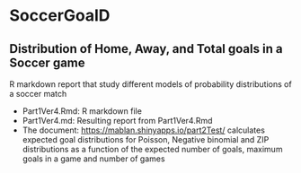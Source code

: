 # SoccerGoalD
## Distribution of Home, Away, and Total goals in a Soccer game

R markdown report that study different models of probability distributions of a soccer match
* Part1Ver4.Rmd: R markdown file
* Part1Ver4.md: Resulting report from Part1Ver4.Rmd
* The document: https://mablan.shinyapps.io/part2Test/ calculates expected goal distributions for Poisson, Negative binomial and ZIP distributions as a function of the expected number of goals, maximum goals in a game and number of games
